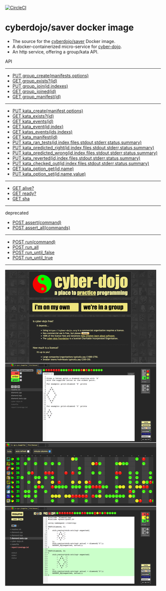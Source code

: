 
[![CircleCI](https://circleci.com/gh/cyber-dojo/saver.svg?style=svg)](https://circleci.com/gh/cyber-dojo/saver)

# cyberdojo/saver docker image

- The source for the [cyberdojo/saver](https://hub.docker.com/r/cyberdojo/saver/tags) Docker image.
- A docker-containerized micro-service for [cyber-dojo](https://cyber-dojo.org).
- An http service, offering a group/kata API.

API
- - - -
* [PUT group_create(manifests,options)](docs/api.md#post-group_createmanifestsoptions)
* [GET group_exists?(id)](docs/api.md#get-group_existsid)
* [PUT group_join(id,indexes)](docs/api.md#post-group_joinidindexes)
* [GET group_joined(id)](docs/api.md#get-group_joinedid)
* [GET group_manifest(id)](docs/api.md#get-group_manifestid)
- - - -
* [PUT kata_create(manifest,options)](docs/api.md#post-kata_createmanifestoptions)
* [GET kata_exists?(id)](docs/api.md#get-kata_existsid)
* [GET kata_events(id)](docs/api.md#get-kata_eventsid)
* [GET kata_event(id,index)](docs/api.md#get-kata_eventidindex)
* [GET katas_events(ids,indexs)](docs/api.md#get-katas_eventsidsindexes)
* [GET kata_manifest(id)](docs/api.md#get-kata_manifestid)
* [PUT kata_ran_tests(id,index,files,stdout,stderr,status,summary)](docs/api.md#post-kata_ran_testsidindexfilesstdoutstderrstatussummary)
* [PUT kata_predicted_right(id,index,files,stdout,stderr,status,summary)](docs/api.md#post-kata_predicted_rightidindexfilesstdoutstderrstatussummary)
* [PUT kata_predicted_wrong(id,index,files,stdout,stderr,status,summary)](docs/api.md#post-kata_predicted_wrongidindexfilesstdoutstderrstatussummary)
* [PUT kata_reverted(id,index,files,stdout,stderr,status,summary)](docs/api.md#post-kata_revertedidindexfilesstdoutstderrstatussummary)
* [PUT kata_checked_out(id,index,files,stdout,stderr,status,summary)](docs/api.md#post-kata_checked_outidindexfilesstdoutstderrstatussummary)
* [GET kata_option_get(id,name)](docs/api.md#get-kata_option_getidname)
* [PUT kata_option_set(id,name,value)](docs/api.md#post-kata_option_setidnamevalue)
- - - -
- [GET alive?](docs/api.md#get-alive)  
- [GET ready?](docs/api.md#get-ready)
- [GET sha](docs/api.md#get-sha)
- - - -
deprecated
- [POST assert(command)](docs/api.md#post-assertcommand)
- [POST assert_all(commands)](docs/api.md#post-assert_allcommands)
- - - -
- [POST run(command)](docs/api.md#post-runcommand)
- [POST run_all](docs/api.md#post-run_allcommands)
- [POST run_until_false](docs/api.md#post-run_until_falsecommands)
- [POST run_until_true](docs/api.md#post-run_until_truecommands)

- - - -
![cyber-dojo.org home page](https://github.com/cyber-dojo/cyber-dojo/blob/master/shared/home_page_snapshot.png)

